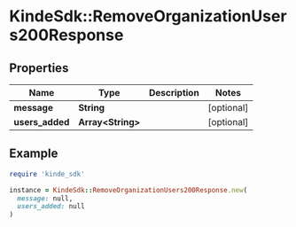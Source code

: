 # KindeSdk::RemoveOrganizationUsers200Response

## Properties

| Name | Type | Description | Notes |
| ---- | ---- | ----------- | ----- |
| **message** | **String** |  | [optional] |
| **users_added** | **Array&lt;String&gt;** |  | [optional] |

## Example

```ruby
require 'kinde_sdk'

instance = KindeSdk::RemoveOrganizationUsers200Response.new(
  message: null,
  users_added: null
)
```

